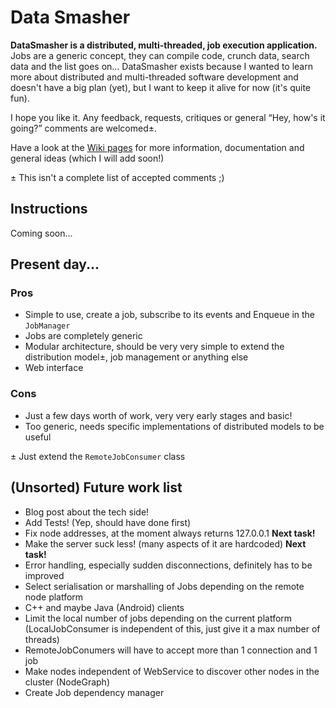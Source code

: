 # Data Smasher

**DataSmasher is a distributed, multi-threaded, job execution application.** Jobs are a generic concept, they can compile code, crunch data, search data and the list goes on...
DataSmasher exists because I wanted to learn more about distributed and multi-threaded software development and doesn't have a big plan (yet), but I want to keep it alive for now (it's quite fun).

I hope you like it. Any feedback, requests, critiques or general “Hey, how's it going?” comments are welcomed±.

Have a look at the [Wiki pages](http://github.com/DiogoNeves/DataSmasher/wiki) for more information, documentation and general ideas (which I will add soon!)

± This isn't a complete list of accepted comments ;)


## Instructions

Coming soon...


## Present day...

### Pros

* Simple to use, create a job, subscribe to its events and Enqueue in the `JobManager`
* Jobs are completely generic
* Modular architecture, should be very very simple to extend the distribution model±, job management or anything else
* Web interface

### Cons

* Just a few days worth of work, very very early stages and basic!
* Too generic, needs specific implementations of distributed models to be useful

± Just extend the `RemoteJobConsumer` class


## (Unsorted) Future work list

* Blog post about the tech side!
* Add Tests! (Yep, should have done first)
* Fix node addresses, at the moment always returns 127.0.0.1 **Next task!**
* Make the server suck less! (many aspects of it are hardcoded) **Next task!**
* Error handling, especially sudden disconnections, definitely has to be improved
* Select serialisation or marshalling of Jobs depending on the remote node platform
* C++ and maybe Java (Android) clients
* Limit the local number of jobs depending on the current platform (LocalJobConsumer is independent of this, just give it a max number of threads)
* RemoteJobConumers will have to accept more than 1 connection and 1 job
* Make nodes independent of WebService to discover other nodes in the cluster (NodeGraph)
* Create Job dependency manager

